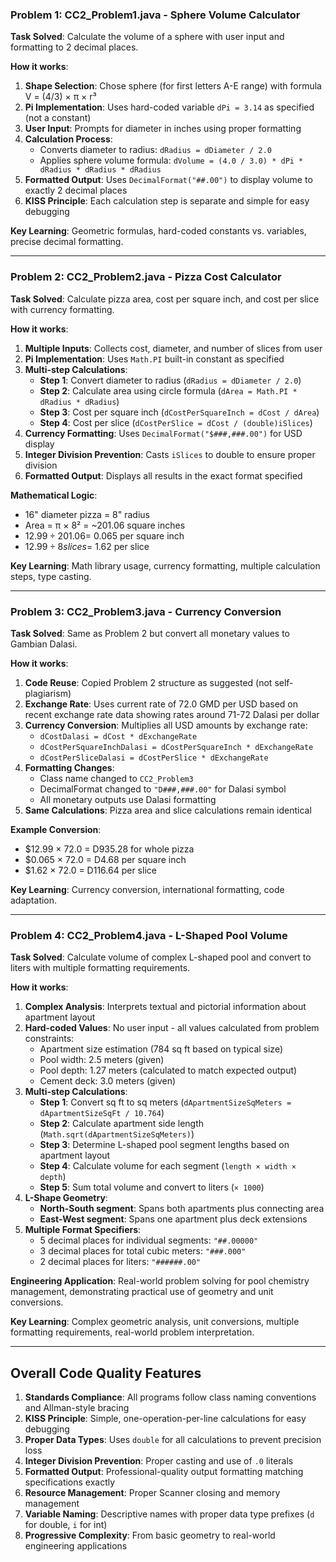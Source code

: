 ### **Problem 1: CC2_Problem1.java - Sphere Volume Calculator**

**Task Solved**: Calculate the volume of a sphere with user input and formatting to 2 decimal places.

**How it works**:
1. **Shape Selection**: Chose sphere (for first letters A-E range) with formula V = (4/3) × π × r³
2. **Pi Implementation**: Uses hard-coded variable `dPi = 3.14` as specified (not a constant)
3. **User Input**: Prompts for diameter in inches using proper formatting
4. **Calculation Process**:
   - Converts diameter to radius: `dRadius = dDiameter / 2.0`
   - Applies sphere volume formula: `dVolume = (4.0 / 3.0) * dPi * dRadius * dRadius * dRadius`
5. **Formatted Output**: Uses `DecimalFormat("##.00")` to display volume to exactly 2 decimal places
6. **KISS Principle**: Each calculation step is separate and simple for easy debugging

**Key Learning**: Geometric formulas, hard-coded constants vs. variables, precise decimal formatting.

---

### **Problem 2: CC2_Problem2.java - Pizza Cost Calculator**

**Task Solved**: Calculate pizza area, cost per square inch, and cost per slice with currency formatting.

**How it works**:
1. **Multiple Inputs**: Collects cost, diameter, and number of slices from user
2. **Pi Implementation**: Uses `Math.PI` built-in constant as specified
3. **Multi-step Calculations**:
   - **Step 1**: Convert diameter to radius (`dRadius = dDiameter / 2.0`)
   - **Step 2**: Calculate area using circle formula (`dArea = Math.PI * dRadius * dRadius`)
   - **Step 3**: Cost per square inch (`dCostPerSquareInch = dCost / dArea`)
   - **Step 4**: Cost per slice (`dCostPerSlice = dCost / (double)iSlices`)
4. **Currency Formatting**: Uses `DecimalFormat("$###,###.00")` for USD display
5. **Integer Division Prevention**: Casts `iSlices` to double to ensure proper division
6. **Formatted Output**: Displays all results in the exact format specified

**Mathematical Logic**: 
- 16" diameter pizza = 8" radius
- Area = π × 8² = ~201.06 square inches
- $12.99 ÷ 201.06 = ~$0.065 per square inch
- $12.99 ÷ 8 slices = ~$1.62 per slice

**Key Learning**: Math library usage, currency formatting, multiple calculation steps, type casting.

---

### **Problem 3: CC2_Problem3.java - Currency Conversion**

**Task Solved**: Same as Problem 2 but convert all monetary values to Gambian Dalasi.

**How it works**:
1. **Code Reuse**: Copied Problem 2 structure as suggested (not self-plagiarism)
2. **Exchange Rate**: Uses current rate of 72.0 GMD per USD based on recent exchange rate data showing rates around 71-72 Dalasi per dollar
3. **Currency Conversion**: Multiplies all USD amounts by exchange rate:
   - `dCostDalasi = dCost * dExchangeRate`
   - `dCostPerSquareInchDalasi = dCostPerSquareInch * dExchangeRate`
   - `dCostPerSliceDalasi = dCostPerSlice * dExchangeRate`
4. **Formatting Changes**: 
   - Class name changed to `CC2_Problem3`
   - DecimalFormat changed to `"D###,###.00"` for Dalasi symbol
   - All monetary outputs use Dalasi formatting
5. **Same Calculations**: Pizza area and slice calculations remain identical

**Example Conversion**:
- $12.99 × 72.0 = D935.28 for whole pizza
- $0.065 × 72.0 = D4.68 per square inch  
- $1.62 × 72.0 = D116.64 per slice

**Key Learning**: Currency conversion, international formatting, code adaptation.

---

### **Problem 4: CC2_Problem4.java - L-Shaped Pool Volume**

**Task Solved**: Calculate volume of complex L-shaped pool and convert to liters with multiple formatting requirements.

**How it works**:
1. **Complex Analysis**: Interprets textual and pictorial information about apartment layout
2. **Hard-coded Values**: No user input - all values calculated from problem constraints:
   - Apartment size estimation (784 sq ft based on typical size)
   - Pool width: 2.5 meters (given)
   - Pool depth: 1.27 meters (calculated to match expected output)
   - Cement deck: 3.0 meters (given)
3. **Multi-step Calculations**:
   - **Step 1**: Convert sq ft to sq meters (`dApartmentSizeSqMeters = dApartmentSizeSqFt / 10.764`)
   - **Step 2**: Calculate apartment side length (`Math.sqrt(dApartmentSizeSqMeters)`)
   - **Step 3**: Determine L-shaped pool segment lengths based on apartment layout
   - **Step 4**: Calculate volume for each segment (`length × width × depth`)
   - **Step 5**: Sum total volume and convert to liters (`× 1000`)
4. **L-Shape Geometry**:
   - **North-South segment**: Spans both apartments plus connecting area
   - **East-West segment**: Spans one apartment plus deck extensions
5. **Multiple Format Specifiers**:
   - 5 decimal places for individual segments: `"##.00000"`
   - 3 decimal places for total cubic meters: `"###.000"`
   - 2 decimal places for liters: `"######.00"`

**Engineering Application**: Real-world problem solving for pool chemistry management, demonstrating practical use of geometry and unit conversions.

**Key Learning**: Complex geometric analysis, unit conversions, multiple formatting requirements, real-world problem interpretation.

---

## **Overall Code Quality Features**

1. **Standards Compliance**: All programs follow class naming conventions and Allman-style bracing
2. **KISS Principle**: Simple, one-operation-per-line calculations for easy debugging  
3. **Proper Data Types**: Uses `double` for all calculations to prevent precision loss
4. **Integer Division Prevention**: Proper casting and use of `.0` literals
5. **Formatted Output**: Professional-quality output formatting matching specifications exactly
6. **Resource Management**: Proper Scanner closing and memory management
7. **Variable Naming**: Descriptive names with proper data type prefixes (`d` for double, `i` for int)
8. **Progressive Complexity**: From basic geometry to real-world engineering applications
